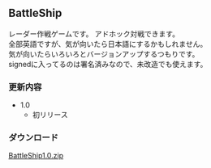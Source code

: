 BattleShip
----

レーダー作戦ゲームです。 アドホック対戦できます。  
全部英語ですが、気が向いたら日本語にするかもしれません。  
気が向いたらいろいろとバージョンアップするつもりです。  
signedに入ってるのは署名済みなので、未改造でも使えます。

### 更新内容
* 1.0
    * 初リリース

### ダウンロード
[BattleShip1.0.zip](https://www.dropbox.com/sh/bc3hz5qsh2mch06/AAAVxrPxV6mfj9_HSXQqgZL6a/BattleShip1.0.zip?dl=0)
